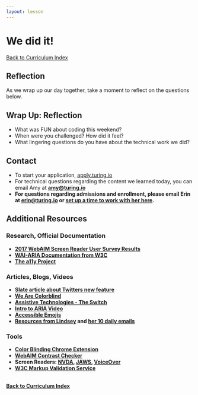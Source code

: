```yaml
---
layout: lesson
---
```


# We did it!

<a href="../">Back to Curriculum Index</a>

## Reflection

As we wrap up our day together, take a moment to reflect on the questions below.

<div class="try-it-new">
  <h2>Wrap Up: Reflection</h2>
  <ul>
    <li>What was FUN about coding this weekend?</li>
    <li>When were you challenged? How did it feel?</li>
    <li>What lingering questions do you have about the technical work we did?</li>
  </ul>
</div>

## Contact

- To start your application, <a target="blank" href="https://apply.turing.io/">apply.turing.io</a>
- For technical questions regarding the content we learned today, you can email Amy at <strong>amy@turing.io<strong>
- For questions regarding admissions and enrollment, please email Erin at <strong>erin@turing.io</strong> or <a target="blank" href="https://go.oncehub.com/Erincall">set up a time to work with her here</a>.

## Additional Resources

### Research, Official Documentation

- [2017 WebAIM Screen Reader User Survey Results](https://webaim.org/projects/screenreadersurvey7/)
- [WAI-ARIA Documentation from W3C](https://www.w3.org/TR/wai-aria-1.1/)
- [The a11y Project](https://www.a11yproject.com/)

### Articles, Blogs, Videos

- [Slate article about Twitters new feature](https://slate.com/technology/2020/06/twitter-voice-tweets-accessibility.html)
- [We Are Colorblind](https://wearecolorblind.com/examples/)
- [Assistive Technologies - The Switch](https://axesslab.com/switches/#:~:text=A%20switch%20is%20an%20assistive,you%20design%20switch%20friendly%20interfaces.)
- [Intro to ARIA Video](https://www.youtube.com/watch?v=g9Qff0b-lHk&list=PLNYkxOF6rcICWx0C9LVWWVqvHlYJyqw7g&index=14&t=0s)
- [Accessible Emojis](https://dev.to/finallynero/accessible-emojis--1pjh)
- [Resources from Lindsey](https://www.a11ywithlindsey.com/) and [her 10 daily emails](https://a11y-with-lindsey.ck.page/b4e437f629)

### Tools

- [Color Blinding Chrome Extension](https://chrome.google.com/webstore/detail/colorblinding/dgbgleaofjainknadoffbjkclicbbgaa/related?hl=en)
- [WebAIM Contrast Checker](https://webaim.org/resources/contrastchecker/)
- Screen Readers: [NVDA](https://www.nvaccess.org/), [JAWS](https://www.freedomscientific.com/products/software/jaws/), [VoiceOver](https://www.apple.com/accessibility/mac/vision/)
- [W3C Markup Validation Service](https://validator.w3.org/)

<br>
<a href="../">Back to Curriculum Index</a>
